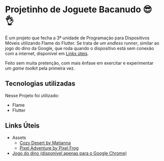 # Projetinho de Joguete Bacanudo 😎👌

É um projeto que fecha a 3ª unidade de Programação para Dispositivos Móveis utilizando Flame do Flutter. Se trata de um *endless runner*, similar ao jogo do dino da Google, que roda quando o dispositivo está sem conexão com a internet, disponível em [Links úteis](#links-uteis).

Feito sem muita pretenção, com mais ênfase em exercitar e experimentar um *game toolkit* pela primeira vez.

## Tecnologias utilizadas

Nesse Projeto foi utilizado:
- Flame
- Flutter

## Links Úteis
- Assets
  - [Cozy Desert by Matjanna](https://matjanna.itch.io/desert-background)
  - [Pixel Adventure by Pixel Frog](https://pixelfrog-assets.itch.io/pixel-adventure-1)
- [Jogo do dino (disponível apenas para o Google Chrome)](chrome://dino)
